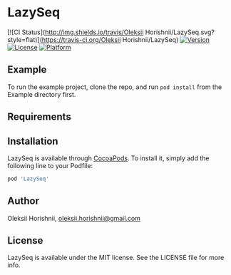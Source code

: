 # LazySeq

[![CI Status](http://img.shields.io/travis/Oleksii Horishnii/LazySeq.svg?style=flat)](https://travis-ci.org/Oleksii Horishnii/LazySeq)
[![Version](https://img.shields.io/cocoapods/v/LazySeq.svg?style=flat)](http://cocoapods.org/pods/LazySeq)
[![License](https://img.shields.io/cocoapods/l/LazySeq.svg?style=flat)](http://cocoapods.org/pods/LazySeq)
[![Platform](https://img.shields.io/cocoapods/p/LazySeq.svg?style=flat)](http://cocoapods.org/pods/LazySeq)

## Example

To run the example project, clone the repo, and run `pod install` from the Example directory first.

## Requirements

## Installation

LazySeq is available through [CocoaPods](http://cocoapods.org). To install
it, simply add the following line to your Podfile:

```ruby
pod 'LazySeq'
```

## Author

Oleksii Horishnii, oleksii.horishnii@gmail.com

## License

LazySeq is available under the MIT license. See the LICENSE file for more info.
